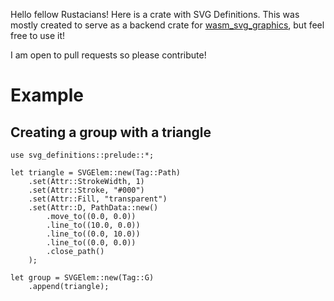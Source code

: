 Hello fellow Rustacians! Here is a crate with SVG Definitions.
This was mostly created to serve as a backend crate for [wasm_svg_graphics](https://crates.io/crates/wasm_svg_graphics),
but feel free to use it!

I am open to pull requests so please contribute!

# Example

## Creating a group with a triangle

```
use svg_definitions::prelude::*;

let triangle = SVGElem::new(Tag::Path)
    .set(Attr::StrokeWidth, 1)
    .set(Attr::Stroke, "#000")
    .set(Attr::Fill, "transparent")
    .set(Attr::D, PathData::new()
        .move_to((0.0, 0.0))
        .line_to((10.0, 0.0))
        .line_to((0.0, 10.0))
        .line_to((0.0, 0.0))
        .close_path()
    );

let group = SVGElem::new(Tag::G)
    .append(triangle);
```
